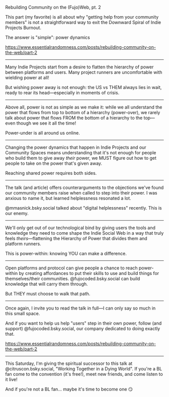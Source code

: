 Rebuilding Community on the (Fujo)Web, pt. 2

This part (my favorite) is all about why "getting help from your community members" is not a straightforward way to exit the Downward Spiral of Indie Projects Burnout.

The answer is "simple": power dynamics

https://www.essentialrandomness.com/posts/rebuilding-community-on-the-web/part-2

---

Many Indie Projects start from a desire to flatten the hierarchy of power between platforms and users. Many project runners are uncomfortable with wielding power at all!

But wishing power away is not enough: the US vs THEM always lies in wait, ready to rear its head—especially in moments of crisis.

---

Above all, power is not as simple as we make it: while we all understand the power that flows from top to bottom of a hierarchy (power-over), we rarely talk about power that flows FROM the bottom of a hierarchy to the top—even though we see it all the time!

Power-under is all around us online.

---

Changing the power dynamics that happen in Indie Projects and our Community Spaces means understanding that it's not enough for people who build them to give away _their_ power, we MUST figure out how to get people to take on the power that's given away.

Reaching shared power requires both sides.

---

The talk (and article) offers counterarguments to the objections we've found our community members raise when called to step into their power. I was anxious to name it, but learned helplessness resonated a lot.

@mmasnick.bsky.social talked about "digital helplessness" recently. This is our enemy.

---

We'll only get out of our technological bind by giving users the tools and knowledge they need to come shape the Indie Social Web in a way that truly feels _theirs_—flattening the Hierarchy of Power that divides them and platform runners.

This is power-within: knowing YOU can make a difference.

---

Open platforms and protocol can give people a chance to reach power-within by creating affordances to put their skills to use and build things for themselves/their communities. @fujocoded.bsky.social can build knowledge that will carry them through.

But THEY must choose to walk that path.

---

Once again, I invite you to read the talk in full—I can only say so much in this small space.

And if you want to help us help "users" step in their own power, follow (and support) @fujocoded.bsky.social, our company dedicated to doing exactly that.

https://www.essentialrandomness.com/posts/rebuilding-community-on-the-web/part-2

---

This Saturday, I'm giving the spiritual successor to this talk at @citruscon.bsky.social, "Working Together in a Dying World". If you're a BL fan come to the convention (it's free!), meet new friends, and come listen to it live!

And if you're not a BL fan... maybe it's time to become one 😏
